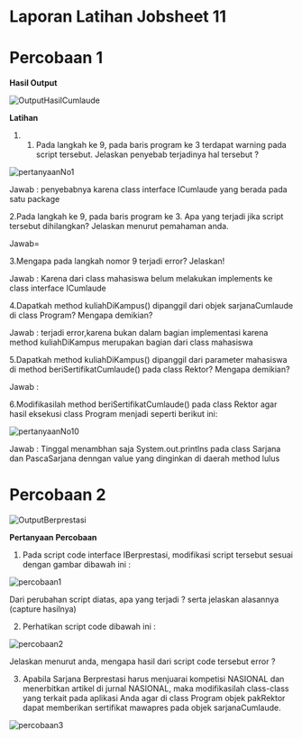 # Laporan Latihan Jobsheet 11

# Percobaan 1

**Hasil Output**


![OutputHasilCumlaude](https://user-images.githubusercontent.com/70506138/98508589-48fc5c80-2292-11eb-8edc-f89d38376b02.PNG)



**Latihan**

1. 1) Pada langkah ke 9, pada baris program ke 3 terdapat warning pada script tersebut.
Jelaskan penyebab terjadinya hal tersebut ?

![pertanyaanNo1](https://user-images.githubusercontent.com/70506138/98508097-7694d600-2291-11eb-919f-37ad0d8e1d2a.PNG)

Jawab : penyebabnya karena class interface ICumlaude yang berada pada satu package

2.Pada langkah ke 9, pada baris program ke 3. Apa yang terjadi jika script tersebut 
dihilangkan? Jelaskan menurut pemahaman anda.

Jawab=

3.Mengapa pada langkah nomor 9 terjadi error? Jelaskan!

Jawab : Karena dari class mahasiswa belum melakukan implements ke class interface ICumlaude

4.Dapatkah method kuliahDiKampus() dipanggil dari objek sarjanaCumlaude di class
Program? Mengapa demikian?

Jawab : terjadi error,karena bukan dalam bagian implementasi karena method kuliahDiKampus merupakan bagian dari class mahasiswa


5.Dapatkah method kuliahDiKampus() dipanggil dari parameter mahasiswa di method 
beriSertifikatCumlaude() pada class Rektor? Mengapa demikian?

Jawab : 

6.Modifikasilah method beriSertifikatCumlaude() pada class Rektor agar hasil eksekusi 
class Program menjadi seperti berikut ini:


![pertanyaanNo10](https://user-images.githubusercontent.com/70506138/98508232-b9ef4480-2291-11eb-8ac9-2521809bb9f4.PNG)


Jawab : Tinggal menambhan saja System.out.printlns pada class Sarjana dan PascaSarjana denngan value yang dinginkan di daerah method lulus


# Percobaan 2

![OutputBerprestasi](https://user-images.githubusercontent.com/70506138/98509754-5c102c00-2294-11eb-97ad-f7b4df2f7a8b.PNG)

**Pertanyaan Percobaan**

1. Pada script code interface IBerprestasi, modifikasi script tersebut sesuai dengan gambar
dibawah ini :

![percobaan1](https://user-images.githubusercontent.com/70506138/98509783-6e8a6580-2294-11eb-9a65-7f648ab1c1e6.PNG)

Dari perubahan script diatas, apa yang terjadi ? serta jelaskan alasannya (capture hasilnya)

2. Perhatikan script code dibawah ini :

![percobaan2](https://user-images.githubusercontent.com/70506138/98509820-819d3580-2294-11eb-951e-8353f3e48f3b.PNG)

Jelaskan menurut anda, mengapa hasil dari script code tersebut error ? 

3. Apabila Sarjana Berprestasi harus menjuarai kompetisi NASIONAL dan
menerbitkan artikel di jurnal NASIONAL, maka modifikasilah class-class yang terkait
pada aplikasi Anda agar di class Program objek pakRektor dapat memberikan sertifikat
mawapres pada objek sarjanaCumlaude.

![percobaan3](https://user-images.githubusercontent.com/70506138/98509866-98438c80-2294-11eb-83ad-fe984a8e667c.PNG)

